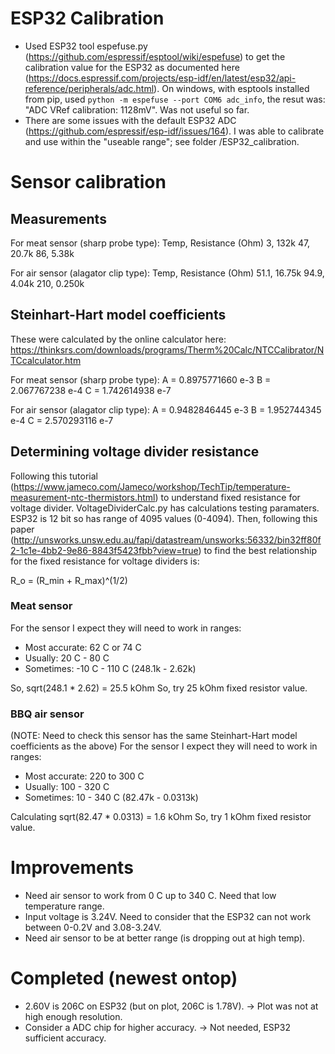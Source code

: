 # ESP32 Calibration
* Used ESP32 tool espefuse.py (https://github.com/espressif/esptool/wiki/espefuse) to get the calibration value for the ESP32 as documented here (https://docs.espressif.com/projects/esp-idf/en/latest/esp32/api-reference/peripherals/adc.html). On windows, with esptools installed from pip, used `python -m espefuse --port COM6 adc_info`, the  resut was: "ADC VRef calibration: 1128mV". Was not useful so far.
* There are some issues with the default ESP32 ADC (https://github.com/espressif/esp-idf/issues/164). I was able to calibrate and use within the "useable range"; see folder /ESP32_calibration.

# Sensor calibration
## Measurements
For meat sensor (sharp probe type):
Temp, Resistance (Ohm)
3, 132k
47, 20.7k
86, 5.38k

For air sensor (alagator clip type):
Temp, Resistance (Ohm)
51.1, 16.75k
94.9, 4.04k
210, 0.250k

## Steinhart-Hart model coefficients
These were calculated by the online calculator here: https://thinksrs.com/downloads/programs/Therm%20Calc/NTCCalibrator/NTCcalculator.htm

For meat sensor (sharp probe type):
A = 0.8975771660 e-3
B = 2.067767238 e-4
C = 1.742614938 e-7

For air sensor (alagator clip type):
A = 0.9482846445 e-3
B = 1.952744345 e-4
C = 2.570293116 e-7

## Determining voltage divider resistance
Following this tutorial (https://www.jameco.com/Jameco/workshop/TechTip/temperature-measurement-ntc-thermistors.html) to understand fixed resistance for voltage divider. VoltageDividerCalc.py has calculations testing paramaters. ESP32 is 12 bit so has range of 4095 values (0-4094). Then, following this paper (http://unsworks.unsw.edu.au/fapi/datastream/unsworks:56332/bin32ff80f2-1c1e-4bb2-9e86-8843f5423fbb?view=true) to find the best relationship for the fixed resistance for voltage dividers is:

R_o = (R_min + R_max)^(1/2)

### Meat sensor
For the sensor I expect they will need to work in ranges:
* Most accurate: 62 C or 74 C
* Usually: 20 C - 80 C
* Sometimes: -10 C - 110 C (248.1k - 2.62k)

So, sqrt(248.1 * 2.62) = 25.5 kOhm
So, try 25 kOhm fixed resistor value.

### BBQ air sensor
(NOTE: Need to check this sensor has the same Steinhart-Hart model coefficients as the above)
For the sensor I expect they will need to work in ranges:
* Most accurate: 220 to 300 C
* Usually: 100 - 320 C
* Sometimes: 10 - 340 C (82.47k -  0.0313k)

Calculating sqrt(82.47 * 0.0313) = 1.6 kOhm
So, try 1 kOhm fixed resistor value.

# Improvements
* Need air sensor to work from 0 C up to 340 C. Need that low temperature range.
* Input voltage is 3.24V. Need to consider that the ESP32 can not work between 0-0.2V and 3.08-3.24V.
* Need air sensor to be at better range (is dropping out at high temp).


# Completed (newest ontop)
* 2.60V is 206C on ESP32 (but on plot, 206C is 1.78V). -> Plot was not at high enough resolution.
* Consider a ADC chip for higher accuracy. -> Not needed, ESP32 sufficient accuracy.